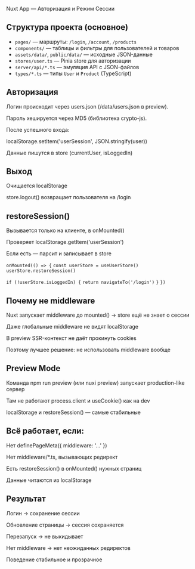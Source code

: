 Nuxt App — Авторизация и Режим Сессии

## Структура проекта (основное)
- `pages/` — маршруты: `/login`, `/account`, `/products`
- `components/` — таблицы и фильтры для пользователей и товаров
- `assets/data/`, `public/data/` — исходные JSON-данные
- `stores/user.ts` — Pinia store для авторизации
- `server/api/*.ts` — эмуляция API с JSON-файлов
- `types/*.ts` — типы `User` и `Product` (TypeScript)

## Авторизация

Логин происходит через users.json (/data/users.json в preview).

Пароль хешируется через MD5 (библиотека crypto-js).

После успешного входа:

localStorage.setItem('userSession', JSON.stringify(user))

Данные пишутся в store (currentUser, isLoggedIn)

## Выход

Очищается localStorage

store.logout() возвращает пользователя на /login

## restoreSession()

Вызывается только на клиенте, в onMounted()

Проверяет localStorage.getItem('userSession')

Если есть — парсит и записывает в store

`onMounted(() => {`
  `const userStore = useUserStore()`
  `userStore.restoreSession()`

  `if (!userStore.isLoggedIn) {`
    `return navigateTo('/login')`
  `}`
`})`

## Почему не middleware

Nuxt запускает middleware до mounted() → store ещё не знает о сессии

Даже глобальные middleware не видят localStorage

В preview SSR-контекст не даёт прокинуть cookies

Поэтому лучшее решение: не использовать middleware вообще

## Preview Mode

Команда npm run preview (или nuxi preview) запускает production-like сервер

Там не работают process.client и useCookie() как на dev

localStorage и restoreSession() — самые стабильные

## Всё работает, если:

Нет definePageMeta({ middleware: '...' })

Нет middleware/*.ts, вызывающих редирект

Есть restoreSession() в onMounted() нужных страниц

Данные читаются из localStorage

## Результат

Логин → сохранение сессии

Обновление страницы → сессия сохраняется

Перезапуск → не выкидывает

Нет middleware → нет неожиданных редиректов

Поведение стабильное и прозрачное